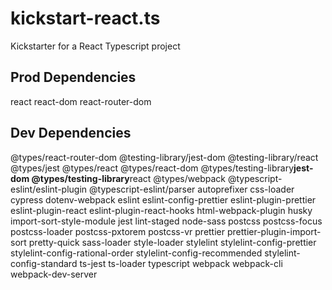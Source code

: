 # kickstart-react.ts

Kickstarter for a React Typescript project

## Prod Dependencies

react react-dom react-router-dom

## Dev Dependencies

@types/react-router-dom @testing-library/jest-dom @testing-library/react @types/jest @types/react @types/react-dom @types/testing-library**jest-dom @types/testing-library**react @types/webpack @typescript-eslint/eslint-plugin @typescript-eslint/parser autoprefixer css-loader cypress dotenv-webpack eslint eslint-config-prettier eslint-plugin-prettier eslint-plugin-react eslint-plugin-react-hooks html-webpack-plugin husky import-sort-style-module jest lint-staged node-sass postcss postcss-focus postcss-loader postcss-pxtorem postcss-vr prettier prettier-plugin-import-sort pretty-quick sass-loader style-loader stylelint stylelint-config-prettier stylelint-config-rational-order stylelint-config-recommended stylelint-config-standard ts-jest ts-loader typescript webpack webpack-cli webpack-dev-server
